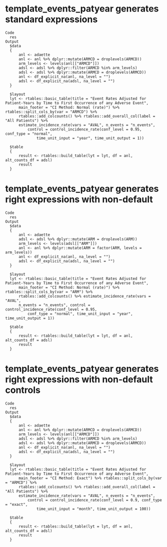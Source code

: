 # template_events_patyear generates standard expressions

    Code
      res
    Output
      $data
      {
          anl <- adaette
          anl <- anl %>% dplyr::mutate(ARMCD = droplevels(ARMCD))
          arm_levels <- levels(anl[["ARMCD"]])
          adsl <- adsl %>% dplyr::filter(ARMCD %in% arm_levels)
          adsl <- adsl %>% dplyr::mutate(ARMCD = droplevels(ARMCD))
          anl <- df_explicit_na(anl, na_level = "")
          adsl <- df_explicit_na(adsl, na_level = "")
      }
      
      $layout
      lyt <- rtables::basic_table(title = "Event Rates Adjusted for Patient-Years by Time to First Occurrence of any Adverse Event", 
          main_footer = "CI Method: Normal (rate)") %>% rtables::split_cols_by(var = "ARMCD") %>% 
          rtables::add_colcounts() %>% rtables::add_overall_col(label = "All Patients") %>% 
          estimate_incidence_rate(vars = "AVAL", n_events = "n_events", 
              control = control_incidence_rate(conf_level = 0.95, conf_type = "normal", 
                  time_unit_input = "year", time_unit_output = 1))
      
      $table
      {
          result <- rtables::build_table(lyt = lyt, df = anl, alt_counts_df = adsl)
          result
      }
      

# template_events_patyear generates right expressions with non-default

    Code
      res
    Output
      $data
      {
          anl <- adaette
          adsl <- adsl %>% dplyr::mutate(ARM = droplevels(ARM))
          arm_levels <- levels(adsl[["ARM"]])
          anl <- anl %>% dplyr::mutate(ARM = factor(ARM, levels = arm_levels))
          anl <- df_explicit_na(anl, na_level = "")
          adsl <- df_explicit_na(adsl, na_level = "")
      }
      
      $layout
      lyt <- rtables::basic_table(title = "Event Rates Adjusted for Patient-Years by Time to First Occurrence of any Adverse Event", 
          main_footer = "CI Method: Normal (rate)") %>% rtables::split_cols_by(var = "ARM") %>% 
          rtables::add_colcounts() %>% estimate_incidence_rate(vars = "AVAL", 
          n_events = "n_events", control = control_incidence_rate(conf_level = 0.95, 
              conf_type = "normal", time_unit_input = "year", time_unit_output = 1))
      
      $table
      {
          result <- rtables::build_table(lyt = lyt, df = anl, alt_counts_df = adsl)
          result
      }
      

# template_events_patyear generates right expressions with non-default controls

    Code
      res
    Output
      $data
      {
          anl <- adaette
          anl <- anl %>% dplyr::mutate(ARMCD = droplevels(ARMCD))
          arm_levels <- levels(anl[["ARMCD"]])
          adsl <- adsl %>% dplyr::filter(ARMCD %in% arm_levels)
          adsl <- adsl %>% dplyr::mutate(ARMCD = droplevels(ARMCD))
          anl <- df_explicit_na(anl, na_level = "")
          adsl <- df_explicit_na(adsl, na_level = "")
      }
      
      $layout
      lyt <- rtables::basic_table(title = "Event Rates Adjusted for Patient-Years by Time to First Occurrence of any Adverse Event", 
          main_footer = "CI Method: Exact") %>% rtables::split_cols_by(var = "ARMCD") %>% 
          rtables::add_colcounts() %>% rtables::add_overall_col(label = "All Patients") %>% 
          estimate_incidence_rate(vars = "AVAL", n_events = "n_events", 
              control = control_incidence_rate(conf_level = 0.9, conf_type = "exact", 
                  time_unit_input = "month", time_unit_output = 100))
      
      $table
      {
          result <- rtables::build_table(lyt = lyt, df = anl, alt_counts_df = adsl)
          result
      }
      

